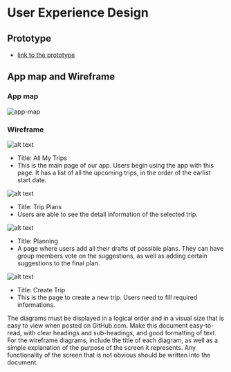 # User Experience Design
## Prototype
* [link to the prototype](https://www.figma.com/proto/jRMiVkZ56BUOCgAwpaiRPL/wireframe-and-prototype?page-id=30%3A39&node-id=36-85&node-type=frame&viewport=822%2C336%2C0.59&t=9XHM5kpDNNLp0oBv-1&scaling=scale-down&content-scaling=fixed&starting-point-node-id=36%3A85)

## App map and Wireframe

### App map
![app-map](ux-design/app-map.png)

### Wireframe
![alt text](ux-design/wireframe-png/My-Trips.png)
* Title: All My Trips
* This is the main page of our app. Users begin using the app with this page. It has a list of all the upcoming trips, in the order of the earlist start date. 

![alt text](ux-design/wireframe-png/Trip-Plans.png)
* Title: Trip Plans
* Users are able to see the detail information of the selected trip.

![alt text](ux-design/wireframe-png/planning.png)
* Title: Planning
* A page where users add all their drafts of possible plans. They can have group members vote on the suggestions, as well as adding certain suggestions to the final plan.

![alt text](ux-design/wireframe-png/create-trip.png)
* Title: Create Trip
* This is the page to create a new trip. Users need to fill required informations.


The diagrams must be displayed in a logical order and in a visual size that is easy to view when posted on GitHub.com.
Make this document easy-to-read, with clear headings and sub-headings, and good formatting of text.
For the wireframe diagrams, include the title of each diagram, as well as a simple explanation of the purpose of the screen it represents.
Any functionality of the screen that is not obvious should be written into the document.
